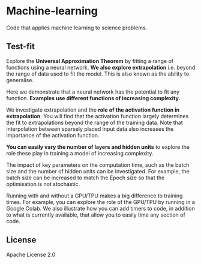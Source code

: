 # Machine-learning

Code that applies machine learning to science problems.

## Test-fit

Explore the **Universal Approximation Theorem** by fitting a range of functions using a neural network. **We also explore extrapolation** i.e. beyond the range of data used to fit the model. This is also known as the ability to generalise.

Here we demonstrate that a neural network has the potential to fit any function. **Examples use different functions of increasing complexity.**

We investigate extrapolation and the **role of the activation function in extrapolation**. You will find that the activation function largely determines the fit to extrapolations beyond the range of the training data. Note that interpolation between sparsely placed input data also increases the importance of the activation function.

**You can easily vary the number of layers and hidden units** to explore the role these play in training a model of increasing complexity.

The impact of key parameters on the computation time, such as the batch size and the number of hidden units can be investigated. For example, the batch size can be increased to match the Epoch size so that the optimisation is not stochastic.

Running with and without a GPU/TPU makes a big difference to training times. For example, you can explore the role of the GPU/TPU by running in a Google Colab. We also illustrate how you can add timers to code, in addition to what is currently available, that allow you to easily time any section of code.

## License

Apache License 2.0
